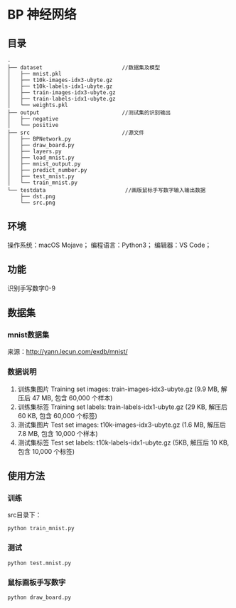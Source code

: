 # BP 神经网络
## 目录
```
.
├── dataset                         //数据集及模型
│   ├── mnist.pkl
│   ├── t10k-images-idx3-ubyte.gz
│   ├── t10k-labels-idx1-ubyte.gz
│   ├── train-images-idx3-ubyte.gz
│   ├── train-labels-idx1-ubyte.gz
│   └── weights.pkl
├── output                          //测试集的识别输出
│   ├── negative
│   └── positive
├── src                             //源文件
│   ├── BPNetwork.py
│   ├── draw_board.py
│   ├── layers.py
│   ├── load_mnist.py
│   ├── mnist_output.py
│   ├── predict_number.py
│   ├── test_mnist.py
│   └── train_mnist.py
└── testdata                         //画版鼠标手写数字输入输出数据
    ├── dst.png
    └── src.png
```

## 环境
操作系统：macOS Mojave；
编程语言：Python3；
编辑器：VS Code；

## 功能
识别手写数字0-9

## 数据集
### mnist数据集
来源：http://yann.lecun.com/exdb/mnist/

### 数据说明
1. 训练集图片 Training set images: train-images-idx3-ubyte.gz (9.9 MB, 解压后 47 MB, 包含 60,000 个样本)
2. 训练集标签 Training set labels: train-labels-idx1-ubyte.gz (29 KB, 解压后 60 KB, 包含 60,000 个标签)
3. 测试集图片 Test set images: t10k-images-idx3-ubyte.gz (1.6 MB, 解压后 7.8 MB, 包含 10,000 个样本)
4. 测试集标签 Test set labels: t10k-labels-idx1-ubyte.gz (5KB, 解压后 10 KB, 包含 10,000 个标签)


## 使用方法
### 训练
src目录下：
```
python train_mnist.py
```
### 测试
```
python test.mnist.py
```
### 鼠标画板手写数字
```
python draw_board.py
```